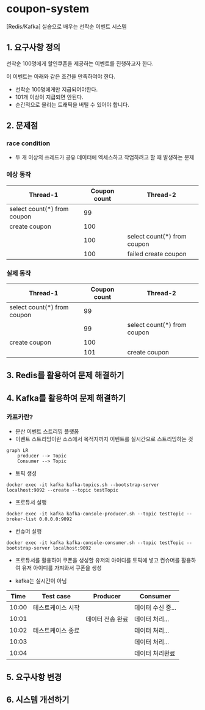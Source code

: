 # coupon-system
[Redis/Kafka] 실습으로 배우는 선착순 이벤트 시스템


## 1. 요구사항 정의
선착순 100명에게 할인쿠폰을 제공하는 이벤트를 진행하고자 한다.

이 이벤트는 아래와 같은 조건을 만족하여야 한다.
- 선착순 100명에게만 지급되어야한다.
- 101개 이상이 지급되면 안된다.
- 순간적으로 몰리는 트래픽을 버틸 수 있어야 합니다.


## 2. 문제점

### race condition 
- 두 개 이상의 쓰레드가 공유 데이터에 엑세스하고 작업하려고 할 때 발생하는 문제

### 예상 동작

|Thread-1|Coupon count|Thread-2|
|--|--|--|
|select count(*) from coupon|99| |
|create coupon|100| |
| | 100 | select count(*) from coupon|
| | 100 | failed create coupon|

### 실제 동작

|Thread-1|Coupon count|Thread-2|
|--|--|--|
|select count(*) from coupon | 99 | |
| | 99 | select count(*) from coupon |
| create coupon | 100 | |
| | 101 | create coupon |


## 3. Redis를 활용하여 문제 해결하기

## 4. Kafka를 활용하여 문제 해결하기 
### 카프카란?
- 분산 이벤트 스트리밍 플랫폼
- 이벤트 스트리밍이란 소스에서 목적지까지 이벤트를 실시간으로 스트리밍하는 것


```mermaid
graph LR
    producer --> Topic
    Consumer --> Topic
```

- 토픽 생성

```
docker exec -it kafka kafka-topics.sh --bootstrap-server localhost:9092 --create --topic testTopic
```

- 프로듀서 실행
```
docker exec -it kafka kafka-console-producer.sh --topic testTopic --broker-list 0.0.0.0:9092
```


- 컨슈머 실행 
```
docker exec -it kafka kafka-console-consumer.sh --topic testTopic --bootstrap-server localhost:9092
```

- 프로듀서를 활용하여 쿠폰을 생성할 유저의 아이디를 토픽에 넣고 컨슈머를 활용하여 유저 아이디를 가져와서 쿠폰을 생성

- kafka는 실시간이 아님

|Time|Test case|Producer| Consumer  |
|--|--|--|-----------|
|10:00|테스트케이스 시작| | 데이터 수신 중... |
|10:01| | 데이터 전송 완료 | 데이터 처리... |
|10:02|테스트케이스 종료 | | 데이터 처리... |
|10:03| | | 데이터 처리... |
|10:04| | | 데이터 처리완료|

## 5. 요구사항 변경

## 6. 시스템 개선하기